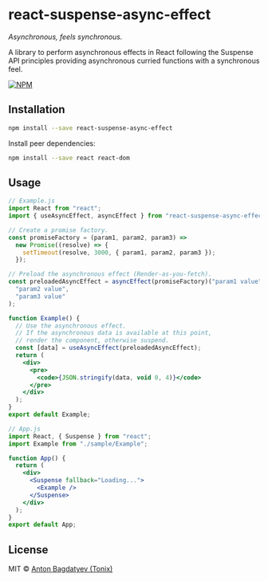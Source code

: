 # react-suspense-async-effect

_Asynchronous, feels synchronous._

A library to perform asynchronous effects in React following the Suspense API principles providing asynchronous curried functions with a synchronous feel.

[![NPM](https://img.shields.io/npm/v/react-suspense-async-effect.svg)](https://www.npmjs.com/package/react-suspense-async-effect)

## Installation

```bash
npm install --save react-suspense-async-effect
```

Install peer dependencies:

```bash
npm install --save react react-dom
```

## Usage

```jsx
// Example.js
import React from "react";
import { useAsyncEffect, asyncEffect } from "react-suspense-async-effect";

// Create a promise factory.
const promiseFactory = (param1, param2, param3) =>
  new Promise((resolve) => {
    setTimeout(resolve, 3000, { param1, param2, param3 });
  });

// Preload the asynchronous effect (Render-as-you-fetch).
const preloadedAsyncEffect = asyncEffect(promiseFactory)("param1 value")(
  "param2 value",
  "param3 value"
);

function Example() {
  // Use the asynchronous effect.
  // If the asynchronous data is available at this point,
  // render the component, otherwise suspend.
  const [data] = useAsyncEffect(preloadedAsyncEffect);
  return (
    <div>
      <pre>
        <code>{JSON.stringify(data, void 0, 4)}</code>
      </pre>
    </div>
  );
}
export default Example;

// App.js
import React, { Suspense } from "react";
import Example from "./sample/Example";

function App() {
  return (
    <div>
      <Suspense fallback="Loading...">
        <Example />
      </Suspense>
    </div>
  );
}
export default App;
```

## License

MIT © [Anton Bagdatyev (Tonix)](https://github.com/tonix-tuft)
